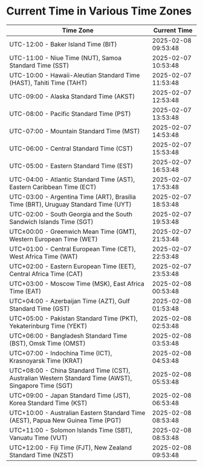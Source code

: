 # Current Time in Various Time Zones

| Time Zone | Current Time |
|-----------|--------------|
| UTC-12:00 - Baker Island Time (BIT) | 2025-02-08 09:53:48 |
| UTC-11:00 - Niue Time (NUT), Samoa Standard Time (SST) | 2025-02-07 10:53:48 |
| UTC-10:00 - Hawaii-Aleutian Standard Time (HAST), Tahiti Time (TAHT) | 2025-02-07 11:53:48 |
| UTC-09:00 - Alaska Standard Time (AKST) | 2025-02-07 12:53:48 |
| UTC-08:00 - Pacific Standard Time (PST) | 2025-02-07 13:53:48 |
| UTC-07:00 - Mountain Standard Time (MST) | 2025-02-07 14:53:48 |
| UTC-06:00 - Central Standard Time (CST) | 2025-02-07 15:53:48 |
| UTC-05:00 - Eastern Standard Time (EST) | 2025-02-07 16:53:48 |
| UTC-04:00 - Atlantic Standard Time (AST), Eastern Caribbean Time (ECT) | 2025-02-07 17:53:48 |
| UTC-03:00 - Argentina Time (ART), Brasília Time (BRT), Uruguay Standard Time (UYT) | 2025-02-07 18:53:48 |
| UTC-02:00 - South Georgia and the South Sandwich Islands Time (SGT) | 2025-02-07 19:53:48 |
| UTC±00:00 - Greenwich Mean Time (GMT), Western European Time (WET) | 2025-02-07 21:53:48 |
| UTC+01:00 - Central European Time (CET), West Africa Time (WAT) | 2025-02-07 22:53:48 |
| UTC+02:00 - Eastern European Time (EET), Central Africa Time (CAT) | 2025-02-07 23:53:48 |
| UTC+03:00 - Moscow Time (MSK), East Africa Time (EAT) | 2025-02-08 00:53:48 |
| UTC+04:00 - Azerbaijan Time (AZT), Gulf Standard Time (GST) | 2025-02-08 01:53:48 |
| UTC+05:00 - Pakistan Standard Time (PKT), Yekaterinburg Time (YEKT) | 2025-02-08 02:53:48 |
| UTC+06:00 - Bangladesh Standard Time (BST), Omsk Time (OMST) | 2025-02-08 03:53:48 |
| UTC+07:00 - Indochina Time (ICT), Krasnoyarsk Time (KRAT) | 2025-02-08 04:53:48 |
| UTC+08:00 - China Standard Time (CST), Australian Western Standard Time (AWST), Singapore Time (SGT) | 2025-02-08 05:53:48 |
| UTC+09:00 - Japan Standard Time (JST), Korea Standard Time (KST) | 2025-02-08 06:53:48 |
| UTC+10:00 - Australian Eastern Standard Time (AEST), Papua New Guinea Time (PGT) | 2025-02-08 08:53:48 |
| UTC+11:00 - Solomon Islands Time (SBT), Vanuatu Time (VUT) | 2025-02-08 08:53:48 |
| UTC+12:00 - Fiji Time (FJT), New Zealand Standard Time (NZST) | 2025-02-08 09:53:48 |
